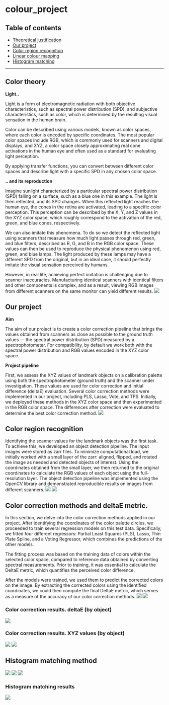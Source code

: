 # colour_project
## Table of contents
- [Theoretical justification](#color-theory)
- [Our project](#our-project)
- [Color region recognition](#сolor-region-recognition)
- [Linear colour mapping](#color-correction-methods-and-deltae-metric)
- [Histogram matching](#histogram-matching-method)
---
## Color theory

**Light..**

Light is a form of electromagnetic radiation with both objective characteristics, such as spectral power distribution (SPD), and subjective characteristics, such as color, which is determined by the resulting visual sensation in the human brain.

Color can be described using various models, known as color spaces, where each color is encoded by specific coordinates. The most popular color spaces include RGB, which is commonly used for scanners and digital displays, and XYZ, a color space closely approximating real cone activations in the human eye and often used as a standard for evaluating light perception.

By applying transfer functions, you can convert between different color spaces and describe light with a specific SPD in any chosen color space.

**.. and its reproduction**

Imagine sunlight characterized by a particular spectral power distribution (SPD) falling on a surface, such as a blue one in this example. The light is then reflected, and its SPD changes. When this reflected light reaches the human eye, the cones in the retina are activated, leading to a specific color perception. This perception can be described by the X, Y, and Z values in the XYZ color space, which roughly correspond to the activation of the red, green, and blue cones, respectively.

We can also imitate this phenomena. To do so we detect the reflected light using scanners that measure how much light passes through red, green, and blue filters, described as R, G, and B in the RGB color space. These values can then be used to reproduce the physical phenomenon using red, green, and blue lamps. The light produced by these lamps may have a different SPD from the original, but in an ideal case, it should perfectly imitate the visual sensation perceived by humans.

However, in real life, achieving perfect imitation is challenging due to scanner inaccuracies. Manufacturing identical scanners with identical filters and other components is complex, and as a result, viewing RGB images from different scanners on the same monitor can yield different results.
[<img src="/images/Color1.png">]()

## Our project

**Aim**

The aim of our project is to create a color correction pipeline that brings the values obtained from scanners as close as possible to the ground truth values — the spectral power distribution (SPD) measured by a spectrophotometer. For compatibility, by default we work both with the spectral power distribution and RGB values encoded in the XYZ color space.

**Project pipeline**

First, we assess the XYZ values of landmark objects on a calibration palette using both the spectrophotometer (ground truth) and the scanner under investigation. These values are used for color correction and initial difference (deltaE) evaluation. Several color correction methods were implemented in our project, including PLS, Lasso, Vote, and TPS. Initially, we deployed these methods in the XYZ color space and then experimented in the RGB color space. The differences after correction were evaluated to determine the best color correction method.
[<img src="/images/Color2.png">]()

## Color region recognition
Identifying the scanner values for the landmark objects was the first task. To achieve this, we developed an object detection pipeline. The input images were stored as zarr files. To minimize computational load, we initially worked with a small layer of the zarr: aligned, flipped, and rotated the image as needed and detected objects of interest. Using the coordinates obtained from the small layer, we then returned to the original coordinates to calculate the RGB values of each object using the full-resolution layer. The object detection pipeline was implemented using the OpenCV library and demonstrated reproducible results on images from different scanners.
[<img src="/images/Color3.png">]()
[<img src="/images/Color4.png">]()

## Color correction methods and deltaE metric. 

In this section, we delve into the color correction methods applied in our project. After identifying the coordinates of the color palette circles, we proceeded to train several regression models on this test data. Specifically, we fitted four different regressors: Partial Least Squares (PLS), Lasso, Thin Plate Spline, and a Voting Regressor, which combines the predictions of the other models.

The fitting process was based on the training data of colors within the selected color space, compared to reference data obtained by converting spectral measurements. Prior to training, it was essential to calculate the DeltaE metric, which quantifies the perceived color difference.

After the models were trained, we used them to predict the corrected colors on the image. By extracting the corrected colors using the identified coordinates, we could then compute the final DeltaE metric, which serves as a measure of the accuracy of our color correction methods.
[<img src="/images/Color5.png">]()
[<img src="/images/Color6.png">]()
### Color correction results. deltaE (by object)
[<img src="/images/Color7.png">]()
### Color correction results. XYZ values (by object)
[<img src="/images/Color8.png">]()
[<img src="/images/Color9.png">]()
## Histogram matching method
[<img src="/images/Color10.png">]()
[<img src="/images/Color11.png">]()
[<img src="/images/Color12.png">]()
### Histogram matching results
[<img src="/images/Color13.png">]()